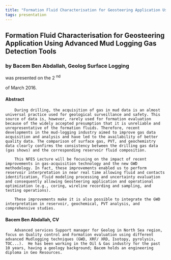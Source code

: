 ```yaml
---
title: "Formation Fluid Characterisation for Geosteering Application Using Advanced Mud Logging Gas Detection Tools (Bacem Ben Abdallah, Geolog Surface Logging)"
tags: presentation 
---
```



		
<h2>
Formation Fluid Characterisation for Geosteering Application Using Advanced Mud Logging Gas Detection Tools
</h2>

 



		
<h3>
by Bacem Ben Abdallah, Geolog Surface Logging 
</h3>

 



 
<p>
was presented on the 2
<sup>
nd
</sup>

 of March 2016.
</p>

	

 
<h4>
Abstract
</h4>



            
<p>


        During drilling, the acquisition of gas in mud data is an almost universal practice used for geological surveillance and safety. This source of data is, however, rarely used for formation evaluation because of the widely accepted presumption that it is unreliable and unrepresentative of the formation fluids. Therefore, recent developments in the mud-logging industry aimed to improve gas data acquisition and analysis and have led to the availability of better quality data. The comparison of surface gas, PVT, and geochemistry data clearly confirms the consistency between the drilling gas data (gas shows) and the corresponding reservoir fluid composition.

      
</p>



      
<p>


        This NFES Lecture will be focusing on the impact of recent improvements in gas-acquisition technology and the new GWD methodology. In fact, these improvements enabled us to perform reservoir interpretation in near real time allowing fluid and contacts identification, fluid modeling processing and uncertainty evaluation and consequently allowing Geosteering application and operational optimization (e.g., coring, wireline recording and sampling, and testing operations).

      
</p>



      
<p>


        These improvements make it is also possible to integrate the GWD interpretation in reservoir, geochemical, PVT analysis, and comprehensive studies.

      
</p>







<h4>
Bacem Ben Abdallah, CV
</h4>





      
<p>


        Advanced services Support manager for Geolog in North Sea region, focus on Quality control and Formation evaluation using different advanced Mudlogging techniques (GWD, XRF/ XRD, Isotopy, pyrolysis, TOC...).  He has been working in the Oil & Gas industry for the past 10 years, having a geology background; Bacem holds an engineering diploma in Geo Resources.

      
</p>



